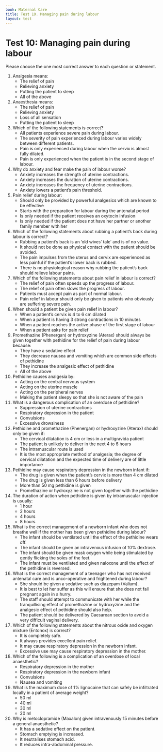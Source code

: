 ```yaml
---
book: Maternal Care
title: Test 10. Managing pain during labour
layout: test
---
```


# Test 10: Managing pain during labour

Please choose the one most correct answer to each question or statement.

1.	Analgesia means:
	+	The relief of pain
	-	Relieving anxiety
	-	Putting the patient to sleep
	-	All of the above
2.	Anaesthesia means:
	-	The relief of pain
	-	Relieving anxiety
	+	Loss of all sensation
	-	Putting the patient to sleep
3.	Which of the following statements is correct?
	-	All patients experience severe pain during labour.
	+	The severity of pain experienced during labour varies widely between different patients.
	-	Pain is only experienced during labour when the cervix is almost fully dilated.
	-	Pain is only experienced when the patient is in the second stage of labour.
4.	Why do anxiety and fear make the pain of labour worse?
	-	Anxiety increases the strength of uterine contractions.
	-	Anxiety increases the duration of uterine contractions.
	-	Anxiety increases the frequency of uterine contractions.
	+	Anxiety lowers a patient’s pain threshold.
5.	Pain relief during labour:
	-	Should only be provided by powerful analgesics which are known to be effective
	+	Starts with the preparation for labour during the antenatal period
	-	Is only needed if the patient receives an oxytocin infusion
	-	Is only needed if the patient does not have her partner or another family member with her
6.	Which of the following statements about rubbing a patient’s back during labour is correct?
	-	Rubbing a patient’s back is an ‘old wives’ tale’ and is of no value.
	-	It should not be done as physical contact with the patient should be avoided.
	+	The pain impulses from the uterus and cervix are experienced as less painful if the patient’s lower back is rubbed.
	-	There is no physiological reason why rubbing the patient’s back should relieve labour pains.
7.	Which of the following statements about pain relief in labour is correct?
	+	The relief of pain often speeds up the progress of labour.
	-	The relief of pain often slows the progress of labour.
	-	Patients must accept pain as part of normal labour.
	-	Pain relief in labour should only be given to patients who obviously are suffering severe pain.
8.	When should a patient be given pain relief in labour?
	-	When a patient’s cervix is 4 to 6 cm dilated
	-	When a patient is having 3 strong contractions in 10 minutes
	-	When a patient reaches the active phase of the first stage of labour
	+	When a patient asks for pain relief
9.	Promethazine (Phenergan) or hydroxyzine (Aterax) should always be given together with pethidine for the relief of pain during labour because:
	-	They have a sedative effect
	-	They decrease nausea and vomiting which are common side effects of pethidine
	-	They increase the analgesic effect of pethidine
	+	All of the above
10.	Pethidine causes analgesia by:
	+	Acting on the central nervous system
	-	Acting on the uterine muscle
	-	Acting on the peripheral nerves
	-	Making the patient sleepy so that she is not aware of the pain
11.	What is a dangerous complication of an overdose of pethidine?
	-	Suppression of uterine contractions
	+	Respiratory depression in the patient
	-	Convulsions
	-	Excessive drowsiness
12.	Pethidine and promethazine (Phenergan) or hydroxyzine (Aterax) should only be given if:
	-	The cervical dilatation is 4 cm or less in a multigravida patient
	-	The patient is unlikely to deliver in the next 4 to 6 hours
	-	The intramuscular route is used
	+	It is the most appropriate method of analgesia; the degree of cervical dilatation and the expected time of delivery are of little importance
13.	Pethidine may cause respiratory depression in the newborn infant if:
	-	The drug is given when the patient’s cervix is more than 4 cm dilated
	+	The drug is given less than 6 hours before delivery
	-	More than 50 mg pethidine is given
	-	Promethazine or hydroxyzine is not given together with the pethidine
14.	The duration of action when pethidine is given by intramuscular injection is usually:
	-	1 hour
	-	2 hours
	+	4 hours
	-	8 hours
15.	What is the correct management of a newborn infant who does not breathe well if the mother has been given pethidine during labour?
	-	The infant should be ventilated until the effect of the pethidine wears off.
	-	The infant should be given an intravenous infusion of 10% dextrose.
	-	The infant should be given mask oxygen while being stimulated by gently flicking the soles of the feet.
	+	The infant must be ventilated and given naloxone until the effect of the pethidine is reversed.
16.	What is the correct management of a teenager who has not received antenatal care and is unco-operative and frightened during labour?
	-	She should be given a sedative such as diazepam (Valium).
	-	It is best to let her suffer as this will ensure that she does not fall pregnant again in a hurry.
	+	The staff should attempt to communicate with her while the tranquillising effect of promethazine or hydroxyzine and the analgesic effect of pethidine should also help.
	-	The patient should be delivered by Caesarean section to avoid a very difficult vaginal delivery.
17.	Which of the following statements about the nitrous oxide and oxygen mixture (Entonox) is correct?
	+	It is completely safe.
	-	It always provides excellent pain relief.
	-	It may cause respiratory depression in the newborn infant.
	-	Excessive use may cause respiratory depression in the mother.
18.	Which of the following is a complication of an overdose of local anaesthetic?
	-	Respiratory depression in the mother
	-	Respiratory depression in the newborn infant
	+	Convulsions
	-	Nausea and vomiting
19.	What is the maximum dose of 1% lignocaine that can safely be infiltrated locally in a patient of average weight?
	-	50 ml
	-	40 ml
	-	30 ml
	+	20 ml
20.	Why is metoclopramide (Maxalon) given intravenously 15 minutes before a general anaesthetic?
	-	It has a sedative effect on the patient.
	+	Stomach emptying is increased.
	-	It neutralises stomach acid.
	-	It reduces intra-abdominal pressure.
